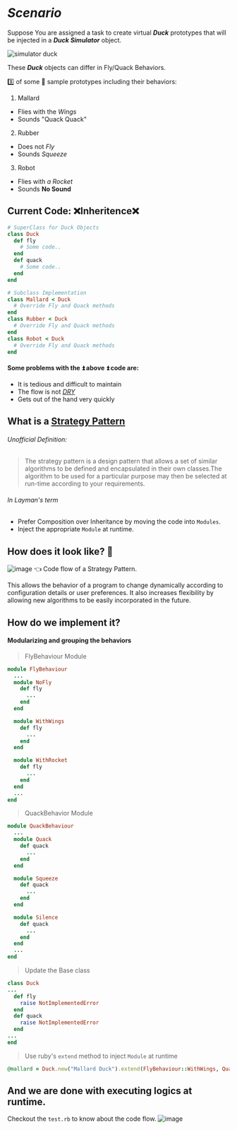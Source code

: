 # _Scenario_
Suppose You are assigned a task to create virtual ___Duck___ prototypes that will be injected in a ___Duck Simulator___ object.

![ simulator duck ](http://i.ytimg.com/vi/dZqeBwGE_RQ/hqdefault.jpg)

These ___Duck___ objects can differ in Fly/Quack Behaviors.

:three: of some :100: sample prototypes including their behaviors:

1. Mallard
  * Flies with the *Wings*
  * Sounds "Quack Quack"
2. Rubber
  * Does not *Fly*
  * Sounds *Squeeze*
3. Robot
  * Flies with *a Rocket*
  * Sounds **No Sound**

## Current Code: :x:Inheritence:x:
```ruby
# SuperClass for Duck Objects
class Duck
  def fly
    # Some code..
  end
  def quack
    # Some code..
  end
end
```
```ruby
# Subclass Implementation
class Mallard < Duck
  # Override Fly and Quack methods
end
class Rubber < Duck
  # Override Fly and Quack methods
end
class Robot < Duck
  # Override Fly and Quack methods
end
```
#### Some problems with the :arrow_double_up: above :arrow_double_up: code are:
  * It is tedious and difficult to maintain
  * The flow is not [*DRY*](https://www.google.co.in/url?sa=t&rct=j&q=&esrc=s&source=web&cd=1&cad=rja&uact=8&ved=0CBwQFjAAahUKEwjk_-TbisTIAhVQTI4KHeHPDs8&url=http%3A%2F%2Fblog.41studio.com%2Fdont-repeat-yourself-dry-in-ruby-on-rails%2F&usg=AFQjCNFCpPkLXxrEB2fVv8UfCzXFndSKdQ&bvm=bv.105039540,d.c2E)
  * Gets out of the hand very quickly

## What is a [Strategy Pattern]()
###### Unofficial Definition:
> The strategy pattern is a design pattern that allows a set of similar algorithms to be defined and encapsulated in their own classes.The algorithm to be used for a particular purpose may then be selected at run-time according to your requirements.

###### In Layman's term
* Prefer Composition over Inheritance by moving the code into `Modules`.
* Inject the appropriate `Module` at runtime.

## How does it look like? :eyes:
![ image ](http://best-practice-software-engineering.ifs.tuwien.ac.at/patterns/images/strategy_simple.jpg) :point_left: Code flow of a Strategy Pattern.

This allows the behavior of a program to change dynamically according to configuration details or user preferences. It also increases flexibility by allowing new algorithms to be easily incorporated in the future.

## How do we implement it?
#### Modularizing and grouping the behaviors
> FlyBehaviour Module

```ruby
module FlyBehaviour
  ...
  module NoFly
    def fly
      ...
    end
  end

  module WithWings
    def fly
      ...
    end
  end

  module WithRocket
    def fly
      ...
    end
  end
  ...
end
```
> QuackBehavior Module

```ruby
module QuackBehaviour
  ...
  module Quack
    def quack
      ...
    end
  end

  module Squeeze
    def quack
      ...
    end
  end

  module Silence
    def quack
      ...
    end
  end
  ...
end
```
> Update the Base class

```ruby
class Duck
...
  def fly
    raise NotImplementedError
  end
  def quack
    raise NotImplementedError
  end
...
end
```
> Use ruby's `extend` method to inject `Module` at runtime

```ruby
@mallard = Duck.new("Mallard Duck").extend(FlyBehaviour::WithWings, QuackBehaviour::Quack)
```
## And we are done with executing logics at runtime.

Checkout the `test.rb` to know about the code flow.
![ image ](http://image.slidesharecdn.com/designpatternsjoomla-100603035605-phpapp01/95/design-patterns-illustrated-43-1024.jpg?cb=1275584513)